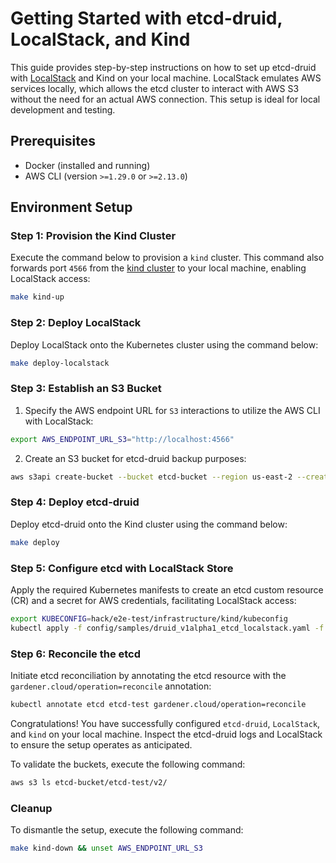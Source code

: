 # Getting Started with etcd-druid, LocalStack, and Kind

This guide provides step-by-step instructions on how to set up etcd-druid with [LocalStack](https://localstack.cloud/) and Kind on your local machine. LocalStack emulates AWS services locally, which allows the etcd cluster to interact with AWS S3 without the need for an actual AWS connection. This setup is ideal for local development and testing.

## Prerequisites

- Docker (installed and running)
- AWS CLI (version `>=1.29.0` or `>=2.13.0`)

## Environment Setup

### Step 1: Provision the Kind Cluster

Execute the command below to provision a `kind` cluster. This command also forwards port `4566` from the [kind cluster](hack/e2e-test/infrastructure/kind/cluster.yaml) to your local machine, enabling LocalStack access:

```bash
make kind-up
```

### Step 2: Deploy LocalStack

Deploy LocalStack onto the Kubernetes cluster using the command below:

```bash
make deploy-localstack
```

### Step 3: Establish an S3 Bucket

1. Specify the AWS endpoint URL for `S3` interactions to utilize the AWS CLI with LocalStack:

```bash
export AWS_ENDPOINT_URL_S3="http://localhost:4566"
```

2. Create an S3 bucket for etcd-druid backup purposes:

```bash
aws s3api create-bucket --bucket etcd-bucket --region us-east-2 --create-bucket-configuration LocationConstraint=us-east-2 --acl private
```

### Step 4: Deploy etcd-druid

Deploy etcd-druid onto the Kind cluster using the command below:

```bash
make deploy
```

### Step 5: Configure etcd with LocalStack Store

Apply the required Kubernetes manifests to create an etcd custom resource (CR) and a secret for AWS credentials, facilitating LocalStack access:

```bash
export KUBECONFIG=hack/e2e-test/infrastructure/kind/kubeconfig
kubectl apply -f config/samples/druid_v1alpha1_etcd_localstack.yaml -f config/samples/etcd-secret-localstack.yaml
```

### Step 6: Reconcile the etcd

Initiate etcd reconciliation by annotating the etcd resource with the `gardener.cloud/operation=reconcile` annotation:

```bash
kubectl annotate etcd etcd-test gardener.cloud/operation=reconcile
```

Congratulations! You have successfully configured `etcd-druid`, `LocalStack`, and `kind` on your local machine. Inspect the etcd-druid logs and LocalStack to ensure the setup operates as anticipated.

To validate the buckets, execute the following command:

```bash
aws s3 ls etcd-bucket/etcd-test/v2/
```

### Cleanup

To dismantle the setup, execute the following command:

```bash
make kind-down && unset AWS_ENDPOINT_URL_S3
```